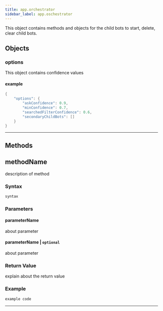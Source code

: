 ```yaml
---
title: app.orchestrator
sidebar_label: app.oschestrator
---
```


This object contains methods and objects for the child bots to start, delete, clear child bots.

## Objects

### options

This object contains confidence values

#### example

``` java
{
    "options": {
        "askConfidence": 0.9,
        "minConfidence": 0.7,
        "searchedFilterConfidence": 0.6,
        "secondaryChildBots": []
    }
}
```
------------------------------------------------------------------------

## Methods

## methodName

description of method

### Syntax


``` js
syntax
```

### Parameters

#### parameterName

about parameter

#### parameterName \| `optional`

about parameter

### Return Value

explain about the return value

### Example

``` java
example code
```

------------------------------------------------------------------------